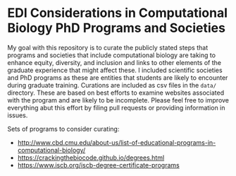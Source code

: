 # EDI Considerations in Computational Biology PhD Programs and Societies

My goal with this repository is to curate the publicly stated steps that programs and societies that include computational biology are taking to enhance equity, diversity, and inclusion and links to other elements of the graduate experience that might affect these.
I included scientific societies and PhD programs as these are entities that students are likely to encounter during graduate training.
Curations are included as csv files in the `data/` directory.
These are based on best efforts to examine websites associated with the program and are likely to be incomplete.
Please feel free to improve everything abut this effort by filing pull requests or providing information in issues.

Sets of programs to consider curating:
* http://www.cbd.cmu.edu/about-us/list-of-educational-programs-in-computational-biology/
* https://crackingthebiocode.github.io/degrees.html
* https://www.iscb.org/iscb-degree-certificate-programs
